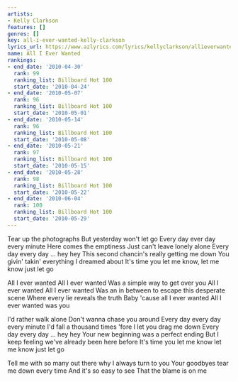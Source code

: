 ```yaml
---
artists:
- Kelly Clarkson
features: []
genres: []
key: all-i-ever-wanted-kelly-clarkson
lyrics_url: https://www.azlyrics.com/lyrics/kellyclarkson/allieverwanted.html
name: All I Ever Wanted
rankings:
- end_date: '2010-04-30'
  rank: 99
  ranking_list: Billboard Hot 100
  start_date: '2010-04-24'
- end_date: '2010-05-07'
  rank: 96
  ranking_list: Billboard Hot 100
  start_date: '2010-05-01'
- end_date: '2010-05-14'
  rank: 96
  ranking_list: Billboard Hot 100
  start_date: '2010-05-08'
- end_date: '2010-05-21'
  rank: 97
  ranking_list: Billboard Hot 100
  start_date: '2010-05-15'
- end_date: '2010-05-28'
  rank: 98
  ranking_list: Billboard Hot 100
  start_date: '2010-05-22'
- end_date: '2010-06-04'
  rank: 100
  ranking_list: Billboard Hot 100
  start_date: '2010-05-29'
---
```


Tear up the photographs
But yesterday won't let go
Every day ever day every minute
Here comes the emptiness
Just can't leave lonely alone
Every day every day ... hey hey
This second chancin's really getting me down
You givin' takin' everything I dreamed about
It's time you let me know, let me know just let go


All I ever wanted
All I ever wanted
Was a simple way to get over you
All I ever wanted
All I ever wanted
Was an in between to escape this desperate scene
Where every lie reveals the truth
Baby 'cause all I ever wanted
All I ever wanted was you

I'd rather walk alone
Don't wanna chase you around
Every day every day every minute
I'd fall a thousand times
'fore I let you drag me down
Every day every day ... hey hey
Your new beginning was a perfect ending
But I keep feeling we've already been here before
It's time you let me know let me know just let go



Tell me with so many out there why I always turn to you
Your goodbyes tear me down every time
And it's so easy to see
That the blame is on me


